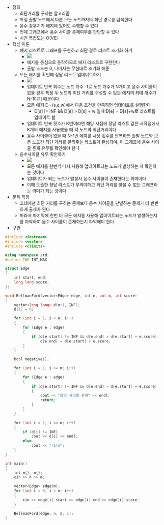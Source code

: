 - 정의
    - 최단거리를 구하는 알고리즘
    - 특정 출발 노드에서 다른 모든 노드까지의 최단 경로를 탐색한다
    - 음수 갖우치가 에지에 있어도 수행할 수 있다
    - 전체 그래프에서 음수 사이클 존재여부를 판단할 수 있다
    - 시간 복잡도는 O(VE)
- 핵심 이론
    - 에지 리스트로 그래프를 구현하고 최단 경로 리스트 초기화 하기
        - ![](https://blog.kakaocdn.net/dn/cNXoT8/btsCEIBqZj0/UHK17EKsoeAn31FS2PGcbK/img.png)
        - 에지를 중심으로 동작하므로 에지 리스트로 구현한다
        - 출발 노드는 0, 나머지는 무한대로 초기화 해준
    - 모든 에지를 확인해 정답 리스트 업데이트하기
        - ![](https://blog.kakaocdn.net/dn/VBpNm/btsCy7vwfQy/sSBXLmDG72zClJmKD3HgQ0/img.png)
        - 업데이트 반복 회수는 노드 개수 -1로 노드 개수가 N개이고 음수 사이클이 없을 경우 특정 두 노드의 최단 거리를 구성할 수 있는 에지의 최대 개수가 N-1이기 때문이다
        - 모든 에지 E =(s,e,w)에서 다음 조건을 만족하면 업데이트를 실행한다
            - D[s] != INF && D[e] > D[s] + w 일때 D[e] = D[s]+w로 리스트를 업데이트 함
        - 업데이트 반복 횟수가 K번이라면 해당 시점에 정답 리스트 값은 시작점에서 K개의 에지를 사용했을 때 각 노드의 최단거리이다
        - 음수 사이클이 없을 때 N-1번 에지를 사용 횟수를 반복하면 출발 노드와 모든 노드간 최단 거리를 알려주는 리스트가 완성되며, 이 그래프에 음수 사이클 존재 유무를 확인해야 한다
    - 음수사이클 유무 확인하기
        - ![](https://blog.kakaocdn.net/dn/eklV1t/btsCLohC7dU/aVueGCucEkDm5FWGoToF70/img.png)
        - 모든 에지를 한번씩 다시 사용해 업데이트되는 노드가 발생하는 지 확인하는 것이다
        - 업데이트가 되는 노드가 발생시 음수 사이클이 존재한다는 의미이다
        - 이때 도출한 정답 리스트가 무의미하고 최단 거리를 찾을 수 없는 그래프라는 의미가 되는 것이다
- 문제 특징
    - 코테에선 최단 거리를 구하는 문제보다 음수 사이클을 판별하는 문제가 더 빈번하게 출제가 된다
    - 따라서 마지막에 한번 더 모든 에지를 사용해 업데이트되는 노드가 발생하는지를 파악하여 음수 사이클이 존재하는지 파악해야 한다
- 구현

```C++
#include <iostream>
#include <vector>
#include <climits>

using namespace std;
#define INF INT_MAX

struct Edge
{
	int start, end;
	long long score;
};

void BellmanFord(vector<Edge> edge, int n, int m, int score)
{
	vector<long long> d(n+1, INF);
	d[1] = 0;

	for (int i = 1; i < n; i++)
	{
		for (Edge e : edge)
		{
			if (d[e.start] != INF && d[e.end] > d[e.start] + e.score)
				d[e.end] = d[e.start] + e.score;
		}
	}

	bool negative{};

	for (int i = 1; i <= n; i++)
	{
		for (Edge e : edge)
		{
			if (d[e.start] != INF && d[e.end] > d[e.start] + e.score)
			{
				cout << "음의 사이클 존재" << endl;
				return;
			}
		}
	}

	for (int i = 2; i <= n; i++)
	{
		if (d[i] != INF)
			cout << d[i] << endl;
		else
			cout << "-1\n";
	}
}

int main()
{
	int n{}, m{};
	cin >> n >> m;

	vector<Edge> edge(m);
	for (int i = 0; i < m; i++)
	{
		cin >> edge[i].start >> edge[i].end >> edge[i].score;
	}

	BellmanFord(edge, n, m, 1);
}
```